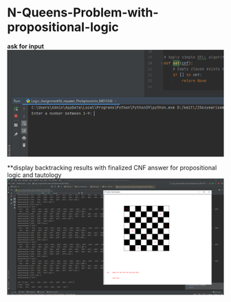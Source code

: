 # N-Queens-Problem-with-propositional-logic

**ask for input**
![](image_2022-10-31_044525999.png)



**display backtracking results with finalized CNF answer for propositional logic and tautology
![](image_2022-10-31_044313024.png)
